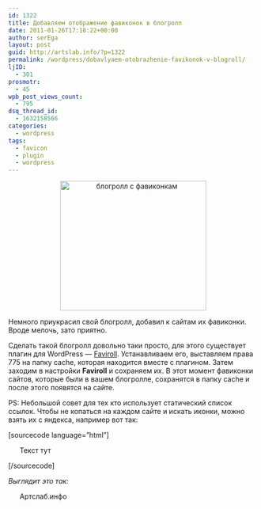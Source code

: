 ```yaml
---
id: 1322
title: Добавляем отображение фавиконок в блогролл
date: 2011-01-26T17:18:22+00:00
author: serEga
layout: post
guid: http://artslab.info/?p=1322
permalink: /wordpress/dobavlyaem-otobrazhenie-favikonok-v-blogroll/
ljID:
  - 301
prosmotr:
  - 45
wpb_post_views_count:
  - 795
dsq_thread_id:
  - 1632158566
categories:
  - wordpress
tags:
  - favicon
  - plugin
  - wordpress
---
```

<center>
  <a href="{{site.img_cdn}}/blogroll_with_favicons1.jpg"><img src="{{site.img_cdn}}/blogroll_with_favicons1.jpg" alt="блогролл с фавиконкам" title="blogroll_with_favicons" width="295" height="262" class="alignnone size-full wp-image-1337" /></a>
</center>

Немного приукрасил свой блогролл, добавил к сайтам их фавиконки. Вроде мелочь, зато приятно.

Сделать такой блогролл довольно таки просто, для этого существует плагин для WordPress &mdash; [Faviroll](http://wordpress.org/extend/plugins/faviroll/). Устанавливаем его, выставляем права 775 на папку cache, которая находится вместе с плагином. Затем заходим в настройки **Faviroll** и сохраняем их. В этот момент фавиконки сайтов, которые были в вашем блогролле, сохранятся в папку cache и после этого появятся на сайте.

PS: Небольшой совет для тех кто использует статический список ссылок. Чтобы не копаться на каждом сайте и искать иконки, можно взять их с яндекса, например вот так:

[sourcecode language=&#8221;html&#8221;]

<li style="background: url('http://favicon.yandex.net/favicon/artslab.info') no-repeat;list-style: none;padding-left: 23px;">
  Текст тут
</li>
<!-- соответственно место artslab.info, указываем нужный сайт -->



[/sourcecode]

_Выглядит это так:_

<li style="background: url('http://favicon.yandex.net/favicon/artslab.info') no-repeat;list-style: none;padding-left: 23px;">
  Артслаб.инфо
</li>
